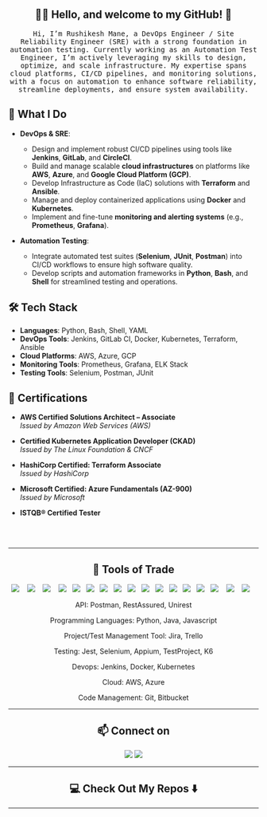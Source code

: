 <h2 align="center"> 👨‍💻 Hello, and welcome to my GitHub! 👋</h2>
<p align="center">
  <samp>Hi, I’m Rushikesh Mane, a DevOps Engineer / Site Reliability Engineer (SRE) with a strong foundation in automation testing. Currently working as an Automation Test Engineer, I’m actively leveraging my skills to design, optimize, and scale infrastructure. My expertise spans cloud platforms, CI/CD pipelines, and monitoring solutions, with a focus on automation to enhance software reliability, streamline deployments, and ensure system availability.
    
## 🚀 What I Do
- **DevOps & SRE**:
  - Design and implement robust CI/CD pipelines using tools like **Jenkins**, **GitLab**, and **CircleCI**.
  - Build and manage scalable **cloud infrastructures** on platforms like **AWS**, **Azure**, and **Google Cloud Platform (GCP)**.
  - Develop Infrastructure as Code (IaC) solutions with **Terraform** and **Ansible**.
  - Manage and deploy containerized applications using **Docker** and **Kubernetes**.
  - Implement and fine-tune **monitoring and alerting systems** (e.g., **Prometheus**, **Grafana**).

- **Automation Testing**:
  - Integrate automated test suites (**Selenium**, **JUnit**, **Postman**) into CI/CD workflows to ensure high software quality.
  - Develop scripts and automation frameworks in **Python**, **Bash**, and **Shell** for streamlined testing and operations.

## 🛠️ Tech Stack
- **Languages**: Python, Bash, Shell, YAML
- **DevOps Tools**: Jenkins, GitLab CI, Docker, Kubernetes, Terraform, Ansible
- **Cloud Platforms**: AWS, Azure, GCP
- **Monitoring Tools**: Prometheus, Grafana, ELK Stack
- **Testing Tools**: Selenium, Postman, JUnit
</samp>

## 📜 Certifications

- **AWS Certified Solutions Architect – Associate**  
  *Issued by Amazon Web Services (AWS)* 

- **Certified Kubernetes Application Developer (CKAD)**  
  *Issued by The Linux Foundation & CNCF*

- **HashiCorp Certified: Terraform Associate**  
  *Issued by HashiCorp*  

- **Microsoft Certified: Azure Fundamentals (AZ-900)**  
  *Issued by Microsoft* 

- **ISTQB® Certified Tester** 
  

  <br> <br>
</p>
<hr>
</p>
<h2 align="center"> 🔭 Tools of Trade</h2>
<p align="center">
<img src="https://img.shields.io/badge/python-3670A0?style=for-the-badge&logo=python&logoColor=ffdd54"/>&nbsp;&nbsp;&nbsp;
<img src="https://img.shields.io/badge/Java-ED8B00?style=for-the-badge&logo=java&logoColor=white"/>&nbsp;&nbsp;&nbsp;
<img src="https://img.shields.io/badge/javascript-%23323330.svg?style=for-the-badge&logo=javascript&logoColor=%23F7DF1E" />&nbsp;&nbsp;&nbsp;
<img src="https://img.shields.io/badge/Git-F05032?style=for-the-badge&logo=git&logoColor=white"/>&nbsp;&nbsp;
<img src="https://img.shields.io/badge/bitbucket-%230047B3.svg?style=for-the-badge&logo=bitbucket&logoColor=white"/>&nbsp;&nbsp;
<img src="https://img.shields.io/badge/Jenkins-D24939?style=for-the-badge&logo=Jenkins&logoColor=white"/>&nbsp;&nbsp;
<img src="https://img.shields.io/badge/Docker-2CA5E0?style=for-the-badge&logo=docker&logoColor=white"/>&nbsp;&nbsp;
<img src="https://img.shields.io/badge/Kubernetes-3069DE?style=for-the-badge&logo=kubernetes&logoColor=white"/>&nbsp;&nbsp;
<img src="https://img.shields.io/badge/terraform-%235835CC.svg?style=for-the-badge&logo=terraform&logoColor=white"/>&nbsp;&nbsp;
<img src="https://img.shields.io/badge/AWS-%23FF9900.svg?style=for-the-badge&logo=amazon-aws&logoColor=white"/>&nbsp;&nbsp;
<img src="https://img.shields.io/badge/Microsoft_Azure-0089D6?style=for-the-badge&logo=microsoft-azure&logoColor=white"/>&nbsp;&nbsp;
<img src="https://img.shields.io/badge/Shell_Script-121011?style=for-the-badge&logo=gnu-bash&logoColor=white"/>&nbsp;&nbsp;
<img src="https://img.shields.io/badge/grafana-%23F46800.svg?style=for-the-badge&logo=grafana&logoColor=white"/>&nbsp;&nbsp;
<img src="https://img.shields.io/badge/Prometheus-E6522C?style=for-the-badge&logo=Prometheus&logoColor=white"/>&nbsp;&nbsp;
<img src="https://img.shields.io/badge/Selenium-43B02A?style=for-the-badge&logo=Selenium&logoColor=white"/>&nbsp;&nbsp;&nbsp;
<img src="https://img.shields.io/badge/Postman-FF6C37?style=for-the-badge&logo=Postman&logoColor=white"/>&nbsp;&nbsp;&nbsp;
<img src="https://img.shields.io/badge/jira-%230A0FFF.svg?style=for-the-badge&logo=jira&logoColor=white" />&nbsp;&nbsp;&nbsp;

</p>
<p align="center">API: Postman, RestAssured, Unirest
<p align="center">Programming Languages: Python, Java, Javascript
<p align="center">Project/Test Management Tool: Jira, Trello
<p align="center">Testing: Jest, Selenium, Appium, TestProject, K6
<p align="center">Devops: Jenkins, Docker, Kubernetes
<p align="center">Cloud: AWS, Azure
<p align="center">Code Management: Git, Bitbucket   
 </p>
<hr>

<h2  align="center">📫 Connect on</h2>
<p align="center">
  <a target="_blank"href="https://www.linkedin.com/in/rushikesh-mane-18b964a3/"><img src="https://img.shields.io/badge/linkedin-%230077B5.svg?&style=for-the-badge&logo=linkedin&logoColor=white" /></a>
  <a href="mailto:rushimane2323@gmail.com?subject=Hello%20Rushi,%20From%20Github"><img src="https://camo.githubusercontent.com/2e31b0d0e07e5431ee3f85689b488016d52a4fb97e523ae497023a9746e2e52e/68747470733a2f2f696d672e736869656c64732e696f2f62616467652f676d61696c2d2532334431343833362e7376673f267374796c653d666f722d7468652d6261646765266c6f676f3d676d61696c266c6f676f436f6c6f723d7768697465" data-canonical-src="https://img.shields.io/badge/gmail-%23D14836.svg?&amp;style=for-the-badge&amp;logo=gmail&amp;logoColor=white" style="max-width: 100%;"></a>
    
  
</p>

<hr>


<h2  align="center">💻 Check Out My Repos ⬇️ </h2>
  
</p>

<hr>


<h2  align="center">
